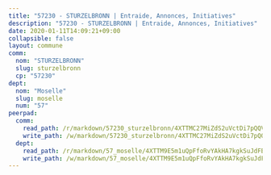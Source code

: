 ```yaml
---
title: "57230 - STURZELBRONN | Entraide, Annonces, Initiatives"
description: "57230 - STURZELBRONN | Entraide, Annonces, Initiatives"
date: 2020-01-11T14:09:21+09:00
collapsible: false
layout: commune
comm:
  nom: "STURZELBRONN"
  slug: sturzelbronn
  cp: "57230"
dept:
  nom: "Moselle"
  slug: moselle
  num: "57"
peerpad:
  comm:
    read_path: /r/markdown/57230_sturzelbronn/4XTTMC27MiZdS2uVctDi7pQQVDrMbvwGg5i8eKpfhcXgr4sWn
    write_path: /w/markdown/57230_sturzelbronn/4XTTMC27MiZdS2uVctDi7pQQVDrMbvwGg5i8eKpfhcXgr4sWn-K3TgV2CtPK6V9J5iryJHastpVTxB1vYVtxxHsJRSW9TFwaqgKB4xV66Uea4fPp7HaHXr2Wc2jodkYHj575XXWwKFsT5CzaW6WDcxHftg2hpfPfTsYbwk6bksZTRMrSVGKXZyKJsg
  dept:
    read_path: /r/markdown/57_moselle/4XTTM9E5m1uQpFfoRvYAkHA7kgkSuJdFBSCmoLnZ6YvxmqAKj
    write_path: /w/markdown/57_moselle/4XTTM9E5m1uQpFfoRvYAkHA7kgkSuJdFBSCmoLnZ6YvxmqAKj-K3TgTxpsRhjGfb3pJqDaX4rYTLkyLoK3BLA4awBfhTSCoyNhResrhhmfsEF8aKnccedt5XoBzWeRYfKxQxNKv71ETcpGharLRE7rdgTKY3uSaW3Du2dz8v23YEY268mfYmweTFnR
---
```


